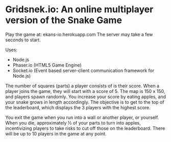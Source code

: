 # Gridsnek.io: An online multiplayer version of the Snake Game

Play the game at: ekans-io.herokuapp.com
The server may take a few seconds to start.

Uses:
- Node.js
- Phaser.io (HTML5 Game Engine)
- Socket.io (Event based server-client communication framework for Node.js)

The number of squares (parts) a player consists of is their score. When a player joins the game, they will start with a score of 5. The map is 150 x 150, and players spawn randomly. You increase your score by eating apples, and your snake grows in length accordingly. The objective is to get to the top of the leaderboard, which displays the 3 players with the highest score. 

You exit the game when you run into a wall or another player, or yourself. When you die, approximately ½ of your parts to turn into apples, incentivizing players to take risks to cut off those on the leaderboard. There will be up to 10 players in the game at any point.
